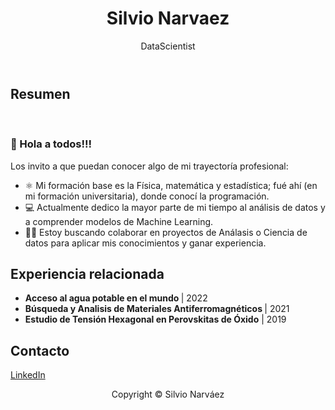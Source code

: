 <html>
    <body>
        <header>
            <h1 align="center">Silvio Narvaez</h1> 
            <p align="center">DataScientist</p>
            <!-- <p align="center">
                <img src=https://github.com/Silnarvaez3/Silnarvaez3/blob/Rama-html/perfil.jpg alt="avatar" width="150px" hight="150px">
                <hr>
            </p> -->
        </header>
        <main>
            <section>
                <h2>Resumen</h2>
                <br>
                <h3>👋 Hola a todos!!!</h3>
                Los invito a que puedan conocer algo de mi trayectoría profesional:
                <ul>
                    <li> ⚛️ Mi formación base es la Física, matemática y estadística; fué ahí (en mi formación universitaria), donde conocí la programación.
                    <li> 💻 Actualmente dedico la mayor parte de mi tiempo al análisis de datos y a comprender modelos de Machine Learning.
                    <li> 👨‍💼 Estoy buscando colaborar en proyectos de Análasis o Ciencia de datos para aplicar mis conocimientos y ganar experiencia. 
<!-- <li> ⚛️ I'm interested in physics, math, statistics, and problem-solving computer programming. </li> 
<li> ⚛️ I'm interested in physics, math, statistics, and problem-solving computer programming. </li>  
<li> Hoy dedico la mayor parte de mi tiempo al análisis de datos y a comprender módelos de Machine Learning.
<li> 💻 I’m currently learning Python for Data Science and Machine Learning Bootcamp on Udemy platform.</li>
<li> 👨‍💼 I’m looking to collaborate on data analytics projects.</li> -->
                </ul>
            </section>
            <section>
                <p>
                    <h2>Experiencia relacionada</h2>
                    <ul>
                        <li><b> Acceso al agua potable en el mundo </b> | 2022
                        <li><b> Búsqueda y Analisis de Materiales Antiferromagnéticos </b> | 2021
                        <li><b> Estudio de Tensión Hexagonal en Perovskitas de Óxido</b> | 2019
<!-- <section>
    <h2>Habilidades</h2>
    <table border="1">
        <tr>
            <th>Lenguajes</th>
            <td>Python</td>
            <td>SQL</td>
            <td>HTML</td>
        </tr>
        <tr>
            <th>Tools</th>
            <td>MySQL</td>
            <td>Visual Studio Code</td>
            <td>GitHub</td>
        </tr>
    </table>
</section> -->
        </main>
        <footer>
            <h2>Contacto</h2>
            <a href="https://www.linkedin.com/in/snarvaez3" align="center" title="Snarvaez3">LinkedIn </a>
            <p align="center"> Copyright &copy; Silvio Narváez </p> 
        </footer>
    </body>
</html>




<!---
Silnarvaez3/Silnarvaez3 is a ✨ special ✨ repository because its `README.md` (this file) appears on your GitHub profile.
You can click the Preview link to take a look at your changes.
--->
